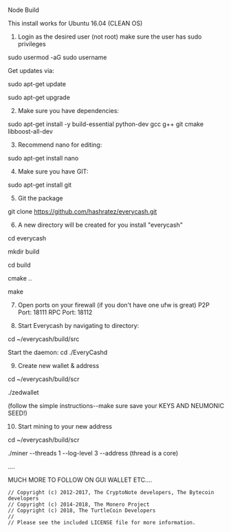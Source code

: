 Node Build

This install works for Ubuntu 16.04 (CLEAN OS)

1. Login as the desired user (not root) make sure the user has sudo privileges

sudo usermod -aG sudo username

Get updates via:

sudo apt-get update

sudo apt-get upgrade

2. Make sure you have dependencies:

sudo apt-get install -y build-essential python-dev gcc g++ git cmake libboost-all-dev

3. Recommend nano for editing: 

sudo apt-get install nano

4. Make sure you have GIT: 

sudo apt-get install git

5. Git the package

git clone https://github.com/hashratez/everycash.git

6. A new directory will be created for you install "everycash"

cd everycash

mkdir build

cd build

cmake ..

make

7.  Open ports on your firewall (if you don't have one ufw is great)
P2P Port: 18111
RPC Port: 18112

8. Start Everycash by navigating to directory:

cd ~/everycash/build/src

Start the daemon:
cd 
./EveryCashd

9. Create new wallet & address

cd ~/everycash/build/scr

./zedwallet

(follow the simple instructions--make sure save your KEYS AND NEUMONIC SEED!)

10. Start mining to your new address

cd ~/everycash/build/scr

./miner --threads 1 --log-level 3 --address <your address>
  (thread is a core)

....

MUCH MORE TO FOLLOW ON GUI WALLET ETC....




```
// Copyright (c) 2012-2017, The CryptoNote developers, The Bytecoin developers
// Copyright (c) 2014-2018, The Monero Project
// Copyright (c) 2018, The TurtleCoin Developers
// 
// Please see the included LICENSE file for more information.
```
